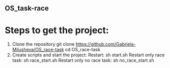 ## OS_task-race
# Steps to get the project:
1. Clone the repository
git clone https://github.com/Gabriela-Milusheva/OS_race-task
cd OS_race-task
2. Create scripts and start the project:
Restart:   sh start.sh
Restart only race task:   sh race_start.sh
Restart only no race task:   sh no_race_start.sh
